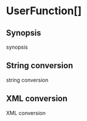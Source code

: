 <h1 class="converter">UserFunction[]</h1>

## Synopsis

synopsis

## String conversion

string conversion

## XML conversion

XML conversion

